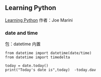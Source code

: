 ## Learning Python
[Learning Python](https://www.linkedin.com/learning/learning-python?u=70208586)
作者：Joe Marini

### date and time
包：datetime 内置
```
from datetime import datetime(date/time)
from datetime import timedelta 

today = date.today()
print("Today's date is",today)  -today.dav

